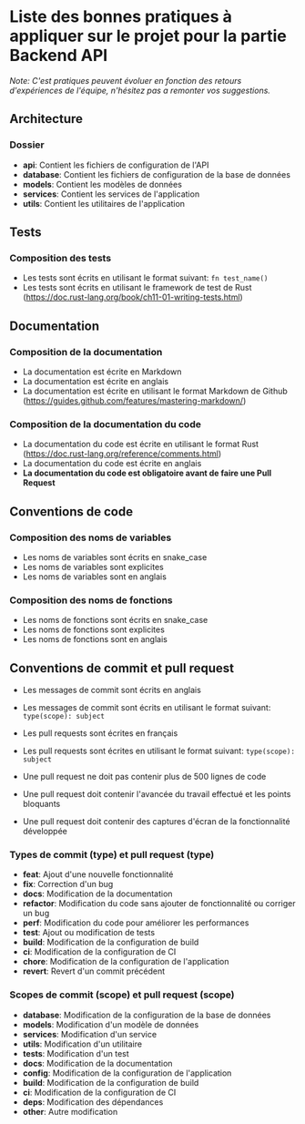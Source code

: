 # Liste des bonnes pratiques à appliquer sur le projet pour la partie Backend API

*Note: C'est pratiques peuvent évoluer en fonction des retours d'expériences de l'équipe, n'hésitez pas a remonter vos suggestions.*

## Architecture

### Dossier

- **api**: Contient les fichiers de configuration de l'API
- **database**: Contient les fichiers de configuration de la base de données
- **models**: Contient les modèles de données
- **services**: Contient les services de l'application
- **utils**: Contient les utilitaires de l'application

## Tests

### Composition des tests

- Les tests sont écrits en utilisant le format suivant: `fn test_name()`
- Les tests sont écrits en utilisant le framework de test de Rust (https://doc.rust-lang.org/book/ch11-01-writing-tests.html)

## Documentation

### Composition de la documentation

- La documentation est écrite en Markdown
- La documentation est écrite en anglais
- La documentation est écrite en utilisant le format Markdown de Github (https://guides.github.com/features/mastering-markdown/)

### Composition de la documentation du code

- La documentation du code est écrite en utilisant le format Rust (https://doc.rust-lang.org/reference/comments.html)
- La documentation du code est écrite en anglais
- **La documentation du code est obligatoire avant de faire une Pull Request**

## Conventions de code

### Composition des noms de variables

- Les noms de variables sont écrits en snake_case
- Les noms de variables sont explicites
- Les noms de variables sont en anglais

### Composition des noms de fonctions

- Les noms de fonctions sont écrits en snake_case
- Les noms de fonctions sont explicites
- Les noms de fonctions sont en anglais

## Conventions de commit et pull request

- Les messages de commit sont écrits en anglais
- Les messages de commit sont écrits en utilisant le format suivant: `type(scope): subject`

- Les pull requests sont écrites en français
- Les pull requests sont écrites en utilisant le format suivant: `type(scope): subject`
- Une pull request ne doit pas contenir plus de 500 lignes de code
- Une pull request doit contenir l'avancée du travail effectué et les points bloquants
- Une pull request doit contenir des captures d'écran de la fonctionnalité développée

### Types de commit (type) et pull request (type)

- **feat**: Ajout d'une nouvelle fonctionnalité
- **fix**: Correction d'un bug
- **docs**: Modification de la documentation
- **refactor**: Modification du code sans ajouter de fonctionnalité ou corriger un bug
- **perf**: Modification du code pour améliorer les performances
- **test**: Ajout ou modification de tests
- **build**: Modification de la configuration de build
- **ci**: Modification de la configuration de CI
- **chore**: Modification de la configuration de l'application
- **revert**: Revert d'un commit précédent

### Scopes de commit (scope) et pull request (scope)

- **database**: Modification de la configuration de la base de données
- **models**: Modification d'un modèle de données
- **services**: Modification d'un service
- **utils**: Modification d'un utilitaire
- **tests**: Modification d'un test
- **docs**: Modification de la documentation
- **config**: Modification de la configuration de l'application
- **build**: Modification de la configuration de build
- **ci**: Modification de la configuration de CI
- **deps**: Modification des dépendances
- **other**: Autre modification

